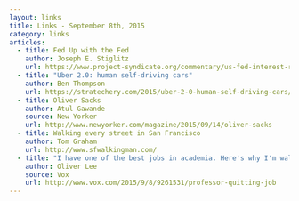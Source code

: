 ```yaml
---
layout: links
title: Links - September 8th, 2015
category: links
articles:
  - title: Fed Up with the Fed
    author: Joseph E. Stiglitz
    url: https://www.project-syndicate.org/commentary/us-fed-interest-rate-hike-low-inflation-by-joseph-e--stiglitz-2015-09
  - title: "Uber 2.0: human self-driving cars"
    author: Ben Thompson
    url: https://stratechery.com/2015/uber-2-0-human-self-driving-cars/
  - title: Oliver Sacks 
    author: Atul Gawande
    source: New Yorker
    url: http://www.newyorker.com/magazine/2015/09/14/oliver-sacks
  - title: Walking every street in San Francisco 
    author: Tom Graham
    url: http://www.sfwalkingman.com/
  - title: "I have one of the best jobs in academia. Here's why I'm walking away"
    author: Oliver Lee 
    source: Vox
    url: http://www.vox.com/2015/9/8/9261531/professor-quitting-job
---
```

